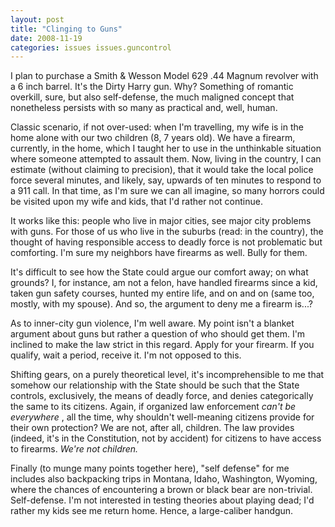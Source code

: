```yaml
---
layout: post
title: "Clinging to Guns"
date: 2008-11-19
categories: issues issues.guncontrol
---
```


I plan to purchase a Smith & Wesson Model 629 .44 Magnum revolver with a 6 inch
barrel. It's the Dirty Harry gun. Why? Something of romantic overkill, sure,
but also self-defense, the much maligned concept that nonetheless persists with
so many as practical and, well, human. 

Classic scenario, if not over-used: when I'm travelling, my wife is in the home
alone with our two children (8, 7 years old). We have a firearm, currently, in
the home, which I taught her to use in the unthinkable situation where someone
attempted to assault them. Now, living in the country, I can estimate (without
claiming to precision), that it would take the local police force several
minutes, and likely, say, upwards of ten minutes to respond to a 911 call. In
that time, as I'm sure we can all imagine, so many horrors could be visited upon
my wife and kids, that I'd rather not continue.

It works like this: people who live in major cities, see major city problems
with guns. For those of us who live in the suburbs (read: in the country), the
thought of having responsible access to deadly force is not problematic but
comforting. I'm sure my neighbors have firearms as well. Bully for them.

It's difficult to see how the State could argue our comfort away; on what
grounds? I, for instance, am not a felon, have handled firearms since a kid,
taken gun safety courses, hunted my entire life, and on and on (same too,
mostly, with my spouse). And so, the argument to deny me a firearm is...?

As to inner-city gun violence, I'm well aware. My point isn't a blanket
argument about guns but rather a question of who should get them. I'm inclined
to make the law strict in this regard. Apply for your firearm. If you qualify,
wait a period, receive it. I'm not opposed to this.

Shifting gears, on a purely theoretical level, it's incomprehensible to me that
somehow our relationship with the State should be such that the State controls,
exclusively, the means of deadly force, and denies categorically the same to its
citizens. Again, if organized law enforcement _can't be everywhere_ , all the
time, why shouldn't well-meaning citizens provide for their own protection? We
are not, after all, children. The law provides (indeed, it's in the
Constitution, not by accident) for citizens to have access to firearms. _We're
not children._ 

Finally (to munge many points together here), "self defense" for me includes
also backpacking trips in Montana, Idaho, Washington, Wyoming, where the chances
of encountering a brown or black bear are non-trivial. Self-defense. I'm not
interested in testing theories about playing dead; I'd rather my kids see me
return home. Hence, a large-caliber
handgun.